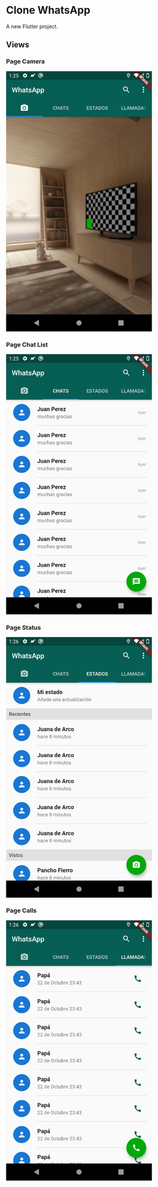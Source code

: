 # Clone WhatsApp

A new Flutter project.

## Views

### Page Camera
<img src="./screenshot/1.png" width="400"/>

### Page Chat List
<img src="./screenshot/2.png" width="400"/>

### Page Status
<img src="./screenshot/3.png" width="400"/>

### Page Calls
<img src="./screenshot/4.png" width="400"/>